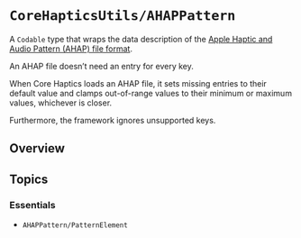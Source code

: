# ``CoreHapticsUtils/AHAPPattern``

A `Codable` type that wraps the data description of the
[Apple Haptic and Audio Pattern (AHAP) file format](https://developer.apple.com/documentation/corehaptics/representing_haptic_patterns_in_ahap_files).


An AHAP file doesn’t need an entry for every key.

When Core Haptics loads an AHAP file, it sets missing
entries to their default value and clamps out-of-range values to
their minimum or maximum values, whichever is closer.

Furthermore, the framework ignores unsupported keys.


## Overview


## Topics

### Essentials

- ``AHAPPattern/PatternElement``
